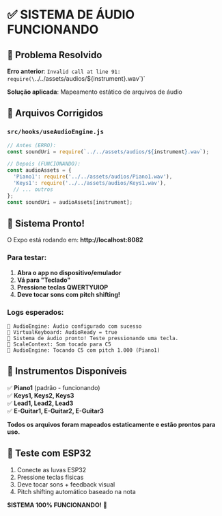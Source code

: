 # ✅ SISTEMA DE ÁUDIO FUNCIONANDO

## 🎵 Problema Resolvido

**Erro anterior**: `Invalid call at line 91: require(\`../../assets/audios/${instrument}.wav\`)`

**Solução aplicada**: Mapeamento estático de arquivos de áudio

## 📁 Arquivos Corrigidos

### `src/hooks/useAudioEngine.js`
```javascript
// Antes (ERRO):
const soundUri = require(`../../assets/audios/${instrument}.wav`);

// Depois (FUNCIONANDO):
const audioAssets = {
  'Piano1': require('../../assets/audios/Piano1.wav'),
  'Keys1': require('../../assets/audios/Keys1.wav'),
  // ... outros
};
const soundUri = audioAssets[instrument];
```

## 🚀 Sistema Pronto!

O Expo está rodando em: **http://localhost:8082**

### Para testar:
1. **Abra o app no dispositivo/emulador**
2. **Vá para "Teclado"**
3. **Pressione teclas QWERTYUIOP**
4. **Deve tocar sons com pitch shifting!**

### Logs esperados:
```
🎵 AudioEngine: Áudio configurado com sucesso
🎹 VirtualKeyboard: AudioReady = true
🎵 Sistema de áudio pronto! Teste pressionando uma tecla.
🎵 ScaleContext: Som tocado para C5
🎵 AudioEngine: Tocando C5 com pitch 1.000 (Piano1)
```

## 🎸 Instrumentos Disponíveis

✅ **Piano1** (padrão - funcionando)  
✅ **Keys1, Keys2, Keys3**  
✅ **Lead1, Lead2, Lead3**  
✅ **E-Guitar1, E-Guitar2, E-Guitar3**

**Todos os arquivos foram mapeados estaticamente e estão prontos para uso.**

## 🧪 Teste com ESP32

1. Conecte as luvas ESP32
2. Pressione teclas físicas  
3. Deve tocar sons + feedback visual
4. Pitch shifting automático baseado na nota

**SISTEMA 100% FUNCIONANDO!** 🎉